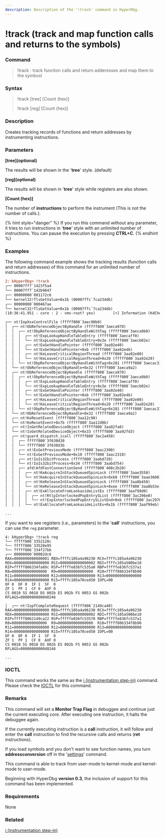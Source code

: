 ```yaml
---
description: Description of the '!track' command in HyperDbg.
---
```


# !track (track and map function calls and returns to the symbols)

### Command

> !track : track function calls and return adderesses and map them to the symbosl

### Syntax

> !track \[tree] \[Count (hex)]
>
> !track \[reg] \[Count (hex)]

### Description

Creates tracking records of functions and return addresses by instrumenting instructions.

### Parameters

**\[tree]\(optional)**

The results will be shown in the '**tree**' style. (default)

**\[reg]\(optional)**

The results will be shown in '**tree**' style while registers are also shown.

**\[Count (hex)]**

The number of **instructions** to perform the instrument (This is not the number of calls.).

{% hint style="danger" %}
If you run this command without any parameter, it tries to run instructions in '**tree**' style with an unlimited number of instructions. You can pause the execution by pressing **CTRL+C**.
{% endhint %}

### Examples

The following command example shows the tracking results (function calls and return addresses) of this command for an unlimited number of instructions.

```diff
2: kHyperDbg> !track
┌── 00007ff7`1423f5a4
└── 00007ff7`142b9847
┌── 00000000`001172c6
└── kernel32!TlsGetValue+0x1b (00007ffc`7ca234db)
┌── 00000000`000467ae
└── kernel32!TlsGetValue+0x1b (00007ffc`7ca234db)
(10:36:41.951 - core : 2 - vmx-root? yes)        [+] Information (KdCheckGuestOperatingModeChanges:1405) | User-mode -> Kernel-mode

┌── nt!IopXxxControlFile (fffff800`3aec90b0)
│  ┌── nt!ObReferenceObjectByHandle (fffff800`3aeca970)
│  │  ┌── nt!ObpReferenceObjectByHandleWithTag (fffff800`3aeca9b0)
│  │  │  ┌── nt!ExpLookupHandleTableEntry (fffff800`3aecaff0)
│  │  │  └── nt!ExpLookupHandleTableEntry+0x3e (fffff800`3aecb02e)
│  │  │  ┌── nt!ExGetHandlePointer (fffff800`3aa92e40)
│  │  │  └── nt!ExGetHandlePointer+0xb (fffff800`3aa92e4b)
│  │  │  ┌── nt!KeLeaveCriticalRegionThread (fffff800`3aa92e00)
│  │  │  └── nt!KeLeaveCriticalRegionThread+0x20 (fffff800`3aa92e20)
│  │  └── nt!ObpReferenceObjectByHandleWithTag+0x281 (fffff800`3aecac31)
│  └── nt!ObReferenceObjectByHandle+0x32 (fffff800`3aeca9a2)
│  ┌── nt!ObReferenceObjectByHandle (fffff800`3aeca970)
│  │  ┌── nt!ObpReferenceObjectByHandleWithTag (fffff800`3aeca9b0)
│  │  │  ┌── nt!ExpLookupHandleTableEntry (fffff800`3aecaff0)
│  │  │  └── nt!ExpLookupHandleTableEntry+0x3e (fffff800`3aecb02e)
│  │  │  ┌── nt!ExGetHandlePointer (fffff800`3aa92e40)
│  │  │  └── nt!ExGetHandlePointer+0xb (fffff800`3aa92e4b)
│  │  │  ┌── nt!KeLeaveCriticalRegionThread (fffff800`3aa92e00)
│  │  │  └── nt!KeLeaveCriticalRegionThread+0x20 (fffff800`3aa92e20)
│  │  └── nt!ObpReferenceObjectByHandleWithTag+0x281 (fffff800`3aecac31)
│  └── nt!ObReferenceObjectByHandle+0x32 (fffff800`3aeca9a2)
│  ┌── nt!KeResetEvent (fffff800`3aa12c90)
│  └── nt!KeResetEvent+0x7b (fffff800`3aa12d0b)
│  ┌── nt!IoGetRelatedDeviceObject (fffff800`3aa92fa0)
│  └── nt!IoGetRelatedDeviceObject+0x33 (fffff800`3aa92fd3)
│  ┌── nt!guard_dispatch_icall (fffff800`3ac2a450)
│  │  ┌── fffff800`3f630d30
│  │  └── fffff800`3f630d3b
│  │  ┌── nt!ExGetPreviousMode (fffff800`3aac2300)
│  │  └── nt!ExGetPreviousMode+0x10 (fffff800`3aac2310)
│  │  ┌── nt!IoIs32bitProcess (fffff800`3aabd720)
│  │  └── nt!IoIs32bitProcess+0x34 (fffff800`3aabd754)
│  │  ┌── afd!AfdFastConnectionSend (fffff800`408c2b20)
│  │  │  ┌── nt!KeAcquireInStackQueuedSpinLock (fffff800`3aae3550)
│  │  │  └── nt!KeAcquireInStackQueuedSpinLock+0xb0 (fffff800`3aae3600)
│  │  │  ┌── nt!KeReleaseInStackQueuedSpinLock (fffff800`3aa8b450)
│  │  │  └── nt!KeReleaseInStackQueuedSpinLock+0xee (fffff800`3aa8b53e)
│  │  │  ┌── nt!ExAllocateFromLookasideListEx (fffff800`3aaf99d0)
│  │  │  │  ┌── nt!RtlpInterlockedPopEntrySList (fffff800`3ac296e0)
│  │  │  │  └── nt!ExpInterlockedPopEntrySListEnd+0xb (fffff800`3ac2970b)
│  │  │  └── nt!ExAllocateFromLookasideListEx+0x1b (fffff800`3aaf99eb)

...
```

If you want to see registers (i.e., parameters) to the '**call**' instructions, you can use the `reg` parameter.

```
4: kHyperDbg> !track reg
└── fffff806`3352128c
└── fffff806`33528e95
└── fffff806`334f27bb
┌── 00000000`00002dc6
RAX=0000000000000001 RBX=ffffc105a4a96230 RCX=ffffc105a4a96230
RDX=0000000000000000 RSI=0000000000000002 RDI=ffffc105a500be10
RIP=fffff806334fa89c RSP=fffffe836fc535a0 RBP=fffffe836fc537a1
R8=0000000000000000  R9=0000000000000000  R10=fffff806334f8b90
R11=0000000000000000 R12=0000000000000000 R13=0000000000000000
R14=0000000000000000 R15=ffffc105a70ced50 IOPL=00
OF 0  DF 0  IF 1  SF  0
ZF 1  PF 1  CF 0  AXF 0
CS 0010 SS 0018 DS 002b ES 002b FS 0053 GS 002b
RFLAGS=0000000000040246

│  ┌── nt!IopfCompleteRequest (fffff806`2149ca40)
RAX=0000000000000000 RBX=ffffc105a4a96230 RCX=ffffc105a4a96230
RDX=0000000000000000 RSI=0000000000000002 RDI=ffffc105a500be10
RIP=fffff8062149ca22 RSP=fffffe836fc53570 RBP=fffffe836fc537a1
R8=0000000000000000  R9=0000000000000000  R10=fffff806334f8b90
R11=0000000000000000 R12=0000000000000000 R13=0000000000000000
R14=0000000000000000 R15=ffffc105a70ced50 IOPL=00
OF 0  DF 0  IF 1  SF  0
ZF 1  PF 1  CF 0  AXF 0
CS 0010 SS 0018 DS 002b ES 002b FS 0053 GS 002b
RFLAGS=0000000000040246

...
```

### IOCTL

This command works the same as the [i (instrumentation step-in)](https://docs.hyperdbg.org/commands/debugging-commands/i) command. Please check the [IOCTL](https://docs.hyperdbg.org/commands/debugging-commands/i#ioctl) for this command.

### Remarks

This command will set a **Monitor Trap Flag** in debuggee and continue just the current executing core. After executing one instruction, it halts the debuggee again.

If the currently executing instruction is a **call** instruction, it will follow and enter the **call** instruction to find the recursive calls and returns (**ret** instructions).

If you load symbols and you don't want to see function names, you turn **addressconversion** off in the '[settings](https://docs.hyperdbg.org/commands/debugging-commands/settings)' command.

This command is able to track from user-mode to kernel-mode and kernel-mode to user-mode.

Beginning with HyperDbg **version 0.3**, the inclusion of support for this command has been implemented.

### Requirements

None

### Related

[i (instrumentation step-in)](https://docs.hyperdbg.org/commands/debugging-commands/i)
